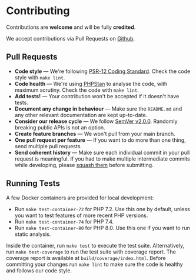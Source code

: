 # Contributing

Contributions are **welcome** and will be fully **credited**.

We accept contributions via Pull Requests on [Github](https://github.com/olvlvl/symfony-dependency-injection-proxy).



## Pull Requests

- **Code style** — We're following [PSR-12 Coding Standard][]. Check the code style with `make lint`.
- **Code health** — We're using [PHPStan][] to analyse the code, with maximum scrutiny. Check the code with `make lint`.
- **Add tests!** — Your contribution won't be accepted if it doesn't have tests.
- **Document any change in behaviour** — Make sure the `README.md` and any other relevant documentation are kept
  up-to-date.
- **Consider our release cycle** — We follow [SemVer v2.0.0](http://semver.org/). Randomly breaking public APIs is not
  an option.
- **Create feature branches** — We won't pull from your main branch.
- **One pull request per feature** — If you want to do more than one thing, send multiple pull requests.
- **Send coherent history** — Make sure each individual commit in your pull request is meaningful. If you had to make
  multiple intermediate commits while developing, please [squash them][git-squash] before submitting.



## Running Tests

A few Docker containers are provided for local development:

- Run `make test-container-72` for PHP 7.2. Use this one by default, unless you want to test features of more recent
  PHP versions.
- Run `make test-container-74` for PHP 7.4.
- Run `make test-container-80` for PHP 8.0. Use this one if you want to run static analysis.

Inside the container, run `make test` to execute the test suite. Alternatively, run `make test-coverage` to run the test
suite with coverage report. The coverage report is available at `build/coverage/index.html`. Before committing your
changes run `make lint` to make sure the code is healthy and follows our code style.



[PSR-12 Coding Standard]: https://github.com/php-fig/fig-standards/blob/master/accepted/PSR-12-coding-style-guide.md
[git-squash]: http://www.git-scm.com/book/en/v2/Git-Tools-Rewriting-History#Changing-Multiple-Commit-Messages
[PHPStan]: https://phpstan.org/user-guide/getting-started
